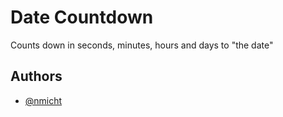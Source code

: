# Date Countdown
Counts down in seconds, minutes, hours and days to "the date"

## Authors
- [@nmicht](https://github.com/nmicht/)  
